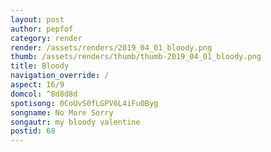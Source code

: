 ```yaml
---
layout: post
author: pepfof
category: render
render: /assets/renders/2019_04_01_bloody.png
thumb: /assets/renders/thumb/thumb-2019_04_01_bloody.png
title: Bloody
navigation_override: /
aspect: 16/9
domcol: ^8d8d8d
spotisong: 0CoUvS0fLGPV6L4iFu0Byg
songname: No More Sorry
songautr: my bloody valentine
postid: 68
---
```


<!--USER BEGIN 1-->

<!--USER END 1-->

<!--more-->
<!--USER BEGIN 2-->

<!--USER END 2-->

